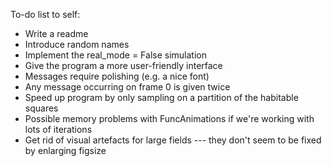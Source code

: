 To-do list to self:
- Write a readme
- Introduce random names
- Implement the real_mode = False simulation
- Give the program a more user-friendly interface
- Messages require polishing (e.g. a nice font)
- Any message occurring on frame 0 is given twice
- Speed up program by only sampling on a partition of the habitable squares
- Possible memory problems with FuncAnimations if we're working with lots of iterations
- Get rid of visual artefacts for large fields --- they don't seem to be fixed by enlarging figsize
